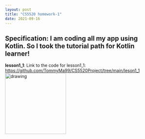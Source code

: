 ```yaml
---
layout: post
title: "CS5520 homework-1"
date: 2021-09-16
---
```






Specification: I am coding all my app using Kotlin. So I took the tutorial path for Kotlin learner!
----------------------------------------------------------------------------------------------------


**lesson1_1**:
Link to the code for lesson1_1: https://github.com/TommyMa99/CS5520Project/tree/main/leson1_1
<img src="https://user-images.githubusercontent.com/90421186/133573426-22fc9def-3cb3-40d6-82f5-34c76693a906.PNG" alt="drawing" width="200"/>
